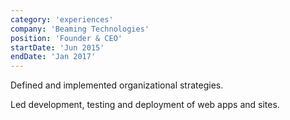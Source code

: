 ```yaml
---
category: 'experiences'
company: 'Beaming Technologies'
position: 'Founder & CEO'
startDate: 'Jun 2015'
endDate: 'Jan 2017'
---
```


Defined and implemented organizational strategies.

Led development, testing and deployment of web apps and sites.
